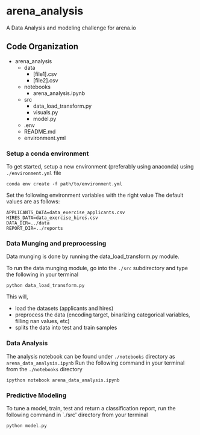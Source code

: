 # arena_analysis
A Data Analysis and modeling challenge for arena.io

## Code Organization

+ arena_analysis
    - data 
        - [file1].csv
        - [file2].csv
    - notebooks
        - arena_analysis.ipynb
    - src
        - data_load_transform.py
        - visuals.py
        - model.py
    - .env
    - README.md
    - environment.yml
    
### Setup a conda environment

To get started, setup a new environment (preferably using anaconda) using  `./environment.yml` file

`conda env create -f path/to/environment.yml`

Set the following environment variables with the right value
The default values are as follows:
```
APPLICANTS_DATA=data_exercise_applicants.csv
HIRES_DATA=data_exercise_hires.csv
DATA_DIR=../data
REPORT_DIR=../reports
```

### Data Munging and preprocessing

Data munging is done by running the data_load_transform.py module.

To run the data munging module, go into the `./src` subdirectory and type the following in your terminal

``` python data_load_transform.py ```


This will, 
- load the datasets (applicants and hires)
- preprocess the data (encoding target, binarizing categorical variables, filling nan values, etc)
- splits the data into test and train samples


### Data Analysis

The analysis notebook can be found under `./notebooks` directory as `arena_data_analysis.ipynb`
Run the following command in your terminal from the `./notebooks` directory


```ipython notebook arena_data_analysis.ipynb```


### Predictive Modeling

To tune a model, train, test and return a classification report, run the following command in `./src' directory from your terminal
 
 
```python model.py```




